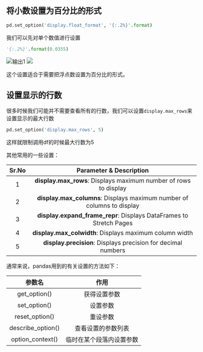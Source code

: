 

## 将小数设置为百分比的形式

```python
pd.set_option('display.float_format', '{:.2%}'.format)
```



我们可以先对单个数值进行设置

```python
'{:.2%}'.format(0.0355)
```

![输出1](https://upload-images.jianshu.io/upload_images/2338511-fb65ec57b4e4191c.png?imageMogr2/auto-orient/strip%7CimageView2/2/w/1240)
![](https://upload-images.jianshu.io/upload_images/2338511-22804cb9c44376ed.png?imageMogr2/auto-orient/strip%7CimageView2/2/w/1240)

这个设置适合于需要把浮点数设置为百分比的形式。



## 设置显示的行数

很多时候我们可能并不需要查看所有的行数，我们可以设置`display.max_rows`来设置显示的最大行数

```python
pd.set_option('display.max_rows', 5)
```

这样就限制调用df的时候最大行数为5

其他常用的一些设置：

| Sr.No |                   Parameter & Description                    |
| :---: | :----------------------------------------------------------: |
|   1   | **display.max_rows**:  Displays maximum number of rows to display |
|   2   | **display.max_columns**:  Displays maximum number of columns to display |
|   3   | **display.expand_frame_repr**:  Displays DataFrames to Stretch Pages |
|   4   |   **display.max_colwidth**:  Displays maximum column width   |
|   5   | **display.precision**:  Displays precision for decimal numbers |

通常来说，pandas用到的有关设置的方法如下：

|      参数名       |           作用           |
| :---------------: | :----------------------: |
|   get_option()    |       获得设置参数       |
|   set_option()    |         设置参数         |
|  reset_option()   |         重设参数         |
| describe_option() |    查看设置的参数列表    |
| option_context()  | 临时在某个段落内设置参数 |
